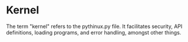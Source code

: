 # Kernel
The term "kernel" refers to the pythinux.py file. It facilitates security, API definitions, loading programs, and error handling, amongst other things.